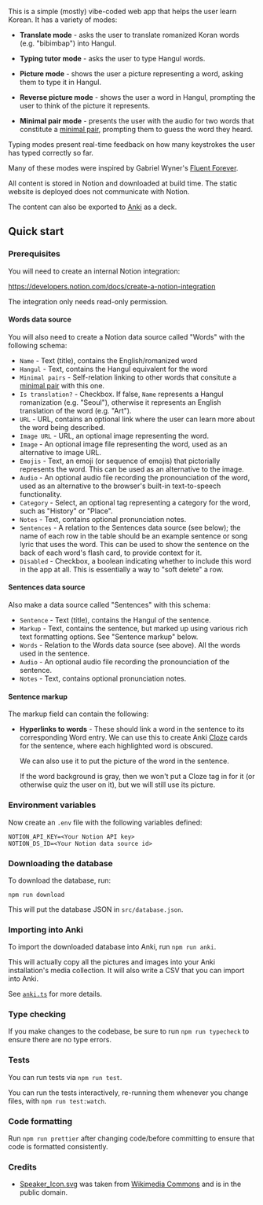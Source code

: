 This is a simple (mostly) vibe-coded web app that
helps the user learn Korean. It has a variety
of modes:

- **Translate mode** - asks the user to translate
  romanized Koran words (e.g. "bibimbap") into Hangul.

- **Typing tutor mode** - asks the user to type
  Hangul words.

- **Picture mode** - shows the user a picture representing
  a word, asking them to type it in Hangul.

- **Reverse picture mode** - shows the user a word in
  Hangul, prompting the user to think of the picture
  it represents.

- **Minimal pair mode** - presents the user with the
  audio for two words that constitute a [minimal pair][],
  prompting them to guess the word they heard.

Typing modes present real-time feedback on how many
keystrokes the user has typed correctly so far.

Many of these modes were inspired by Gabriel Wyner's
[Fluent Forever](https://fluentforeverbook.com/).

All content is stored in Notion and downloaded at
build time. The static website is deployed does not
communicate with Notion.

The content can also be exported to
[Anki](https://apps.ankiweb.net/) as a deck.

## Quick start

### Prerequisites

You will need to create an internal Notion integration:

https://developers.notion.com/docs/create-a-notion-integration

The integration only needs read-only permission.

#### Words data source

You will also need to create a Notion data source called "Words"
with the following schema:

- `Name` - Text (title), contains the English/romanized word
- `Hangul` - Text, contains the Hangul equivalent for the word
- `Minimal pairs` - Self-relation linking to other words that
  consitute a [minimal pair][] with this one.
- `Is translation?` - Checkbox. If false, `Name` represents a
  Hangul romanization (e.g. "Seoul"), otherwise it represents
  an English translation of the word (e.g. "Art").
- `URL` - URL, contains an optional link where the user can
  learn more about the word being described.
- `Image URL` - URL, an optional image representing the word.
- `Image` - An optional image file representing the word, used
  as an alternative to image URL.
- `Emojis` - Text, an emoji (or sequence of emojis) that pictorially
  represents the word. This can be used as an alternative to
  the image.
- `Audio` - An optional audio file recording the pronounciation
  of the word, used as an alternative to the browser's
  built-in text-to-speech functionality.
- `Category` - Select, an optional tag representing a
  category for the word, such as "History" or "Place".
- `Notes` - Text, contains optional pronunciation notes.
- `Sentences` - A relation to the Sentences data source (see below); the
  name of each row in the table should be an example sentence
  or song lyric that uses the word. This can be used to show the
  sentence on the back of each word's flash card, to provide
  context for it.
- `Disabled` - Checkbox, a boolean indicating whether to
  include this word in the app at all. This is essentially
  a way to "soft delete" a row.

[minimal pair]: https://en.wikipedia.org/wiki/Minimal_pair

#### Sentences data source

Also make a data source called "Sentences" with this schema:

- `Sentence` - Text (title), contains the Hangul of the sentence.
- `Markup` - Text, contains the sentence, but marked up using
  various rich text formatting options. See "Sentence markup" below.
- `Words` - Relation to the Words data source (see above). All
  the words used in the sentence.
- `Audio` - An optional audio file recording the pronounciation
  of the sentence.
- `Notes` - Text, contains optional pronunciation notes.

#### Sentence markup

The markup field can contain the following:

- **Hyperlinks to words** - These should link a word in the
  sentence to its corresponding Word entry. We can use this to create
  Anki [Cloze][] cards for the sentence, where each highlighted
  word is obscured.

  We can also use it to put the picture of the word
  in the sentence.

  If the word background is gray, then we won't put a Cloze tag
  in for it (or otherwise quiz the user on it), but we will still
  use its picture.

[Cloze]: https://docs.ankiweb.net/editing.html#cloze-deletion

### Environment variables

Now create an `.env` file with the following variables defined:

```
NOTION_API_KEY=<Your Notion API key>
NOTION_DS_ID=<Your Notion data source id>
```

### Downloading the database

To download the database, run:

```
npm run download
```

This will put the database JSON in `src/database.json`.

### Importing into Anki

To import the downloaded database into Anki, run `npm run anki`.

This will actually copy all the pictures and images into your
Anki installation's media collection. It will also write a CSV
that you can import into Anki.

See [`anki.ts`](./anki.ts) for more details.

### Type checking

If you make changes to the codebase, be sure to run `npm run typecheck`
to ensure there are no type errors.

### Tests

You can run tests via `npm run test`.

You can run the tests interactively, re-running them whenever you change
files, with `npm run test:watch`.

### Code formatting

Run `npm run prettier` after changing code/before committing
to ensure that code is formatted consistently.

### Credits

- [Speaker_Icon.svg](src/assets/Speaker_Icon.svg) was taken from
  [Wikimedia Commons](https://commons.wikimedia.org/wiki/File:Speaker_Icon.svg)
  and is in the public domain.
